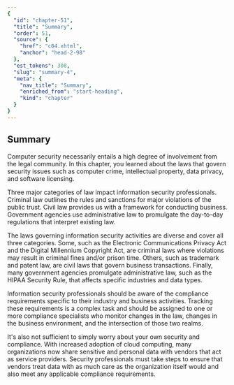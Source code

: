 ```yaml
---
{
  "id": "chapter-51",
  "title": "Summary",
  "order": 51,
  "source": {
    "href": "c04.xhtml",
    "anchor": "head-2-98"
  },
  "est_tokens": 308,
  "slug": "summary-4",
  "meta": {
    "nav_title": "Summary",
    "enriched_from": "start-heading",
    "kind": "chapter"
  }
}
---
```

## Summary

Computer security necessarily entails a high degree of involvement from the legal community. In this chapter, you learned about the laws that govern security issues such as computer crime, intellectual property, data privacy, and software licensing.

Three major categories of law impact information security professionals. Criminal law outlines the rules and sanctions for major violations of the public trust. Civil law provides us with a framework for conducting business. Government agencies use administrative law to promulgate the day-to-day regulations that interpret existing law.

The laws governing information security activities are diverse and cover all three categories. Some, such as the Electronic Communications Privacy Act and the Digital Millennium Copyright Act, are criminal laws where violations may result in criminal fines and/or prison time. Others, such as trademark and patent law, are civil laws that govern business transactions. Finally, many government agencies promulgate administrative law, such as the HIPAA Security Rule, that affects specific industries and data types.

Information security professionals should be aware of the compliance requirements specific to their industry and business activities. Tracking these requirements is a complex task and should be assigned to one or more compliance specialists who monitor changes in the law, changes in the business environment, and the intersection of those two realms.

It's also not sufficient to simply worry about your own security and compliance. With increased adoption of cloud computing, many organizations now share sensitive and personal data with vendors that act as service providers. Security professionals must take steps to ensure that vendors treat data with as much care as the organization itself would and also meet any applicable compliance requirements.
